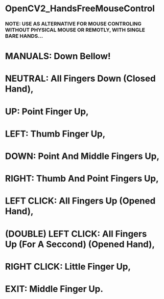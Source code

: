 # OpenCV2_HandsFreeMouseControl

### NOTE: USE AS ALTERNATIVE FOR MOUSE CONTROLING WITHOUT PHYSICAL MOUSE OR REMOTLY, WITH SINGLE BARE HANDS...

# MANUALS: Down Bellow!
  # NEUTRAL: All Fingers Down (Closed Hand),
  
  # UP: Point Finger Up,
  # LEFT: Thumb Finger Up,
  # DOWN: Point And Middle Fingers Up,
  # RIGHT: Thumb And Point Fingers Up,

  # LEFT CLICK: All Fingers Up (Opened Hand),
  # (DOUBLE) LEFT CLICK: All Fingers Up (For A Seccond) (Opened Hand),
  
  # RIGHT CLICK: Little Finger Up,

  # EXIT: Middle Finger Up.
